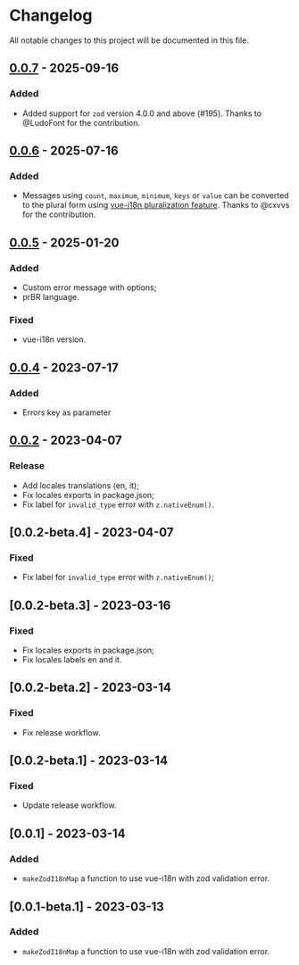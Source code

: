 # Changelog

All notable changes to this project will be documented in this file.

## [0.0.7] - 2025-09-16

### Added

- Added support for `zod` version 4.0.0 and above (#195). Thanks to @LudoFont for the contribution.

## [0.0.6] - 2025-07-16

### Added

- Messages using `count`, `maximum`, `minimum`, `keys` or `value` can be converted to the plural form using [vue-i18n pluralization feature](https://vue-i18n.intlify.dev/guide/essentials/pluralization.html#basic-usage). Thanks to @cxvvs for the contribution.

## [0.0.5] - 2025-01-20

### Added

- Custom error message with options;
- prBR language.

### Fixed

- vue-i18n version.

## [0.0.4] - 2023-07-17

### Added

- Errors key as parameter

## [0.0.2] - 2023-04-07

### Release

- Add locales translations (en, it);
- Fix locales exports in package.json;
- Fix label for `invalid_type` error with `z.nativeEnum()`.

## [0.0.2-beta.4] - 2023-04-07

### Fixed

- Fix label for `invalid_type` error with `z.nativeEnum()`;

## [0.0.2-beta.3] - 2023-03-16

### Fixed

- Fix locales exports in package.json;
- Fix locales labels en and it.

## [0.0.2-beta.2] - 2023-03-14

### Fixed

- Fix release workflow.

## [0.0.2-beta.1] - 2023-03-14

### Fixed

- Update release workflow.

## [0.0.1] - 2023-03-14

### Added

- `makeZodI18nMap` a function to use vue-i18n with zod validation error.

## [0.0.1-beta.1] - 2023-03-13

### Added

- `makeZodI18nMap` a function to use vue-i18n with zod validation error.

[0.0.7]: https://github.com/volverjs/zod-vue-i18n/compare/v0.0.6...v0.0.7
[0.0.6]: https://github.com/volverjs/zod-vue-i18n/compare/v0.0.5...v0.0.6
[0.0.5]: https://github.com/volverjs/zod-vue-i18n/compare/v0.0.4...v0.0.5
[0.0.4]: https://github.com/volverjs/zod-vue-i18n/compare/v0.0.3...v0.0.4
[0.0.3]: https://github.com/volverjs/zod-vue-i18n/compare/v0.0.2...v0.0.3
[0.0.2]: https://github.com/volverjs/zod-vue-i18n/compare/v0.0.1...v0.0.2

